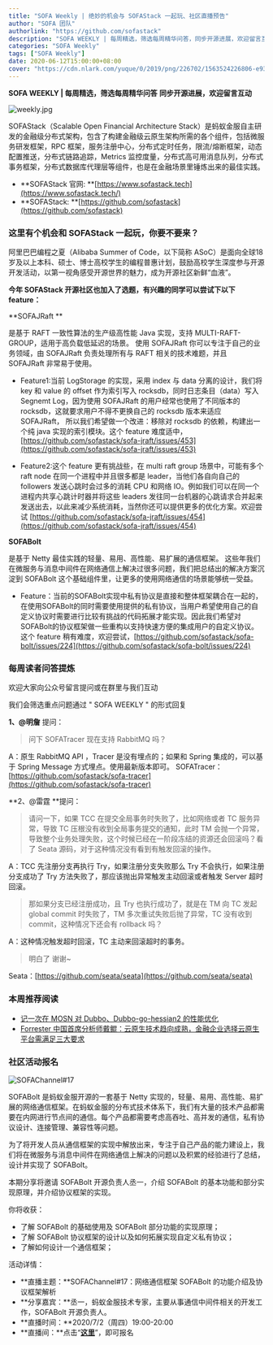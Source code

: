 ```yaml
---
title: "SOFA Weekly | 绝妙的机会与 SOFAStack 一起玩、社区直播预告"
author: "SOFA 团队"
authorlink: "https://github.com/sofastack"
description: "SOFA WEEKLY | 每周精选，筛选每周精华问答，同步开源进展，欢迎留言互动。"
categories: "SOFA Weekly"
tags: ["SOFA Weekly"]
date: 2020-06-12T15:00:00+08:00
cover: "https://cdn.nlark.com/yuque/0/2019/png/226702/1563524226806-e93607a3-1b77-4ca2-8c3c-0384ab966154.png"
---
```


**SOFA WEEKLY | 每周精选，筛选每周精华问答**
**同步开源进展，欢迎留言互动**

![weekly.jpg](https://cdn.nlark.com/yuque/0/2019/jpeg/226702/1562925824761-fc720f21-9622-437b-a783-0b0729eda119.jpeg)

SOFAStack（Scalable Open Financial Architecture Stack）是蚂蚁金服自主研发的金融级分布式架构，包含了构建金融级云原生架构所需的各个组件，包括微服务研发框架，RPC 框架，服务注册中心，分布式定时任务，限流/熔断框架，动态配置推送，分布式链路追踪，Metrics 监控度量，分布式高可用消息队列，分布式事务框架，分布式数据库代理层等组件，也是在金融场景里锤炼出来的最佳实践。

- **SOFAStack 官网: **[https://www.sofastack.tech](https://www.sofastack.tech/)
- **SOFAStack: **[https://github.com/sofastack](https://github.com/sofastack)

### 这里有个机会和 SOFAStack 一起玩，你要不要来？

阿里巴巴编程之夏（Alibaba Summer of Code，以下简称 ASoC）是面向全球18岁及以上本科、硕士、博士高校学生的编程普惠计划，鼓励高校学生深度参与开源开发活动，以第一视角感受开源世界的魅力，成为开源社区新鲜“血液”。

**今年 SOFAStack 开源社区也加入了选题，有兴趣的同学可以尝试下以下 feature：**

**SOFAJRaft **

是基于 RAFT 一致性算法的生产级高性能 Java 实现，支持 MULTI-RAFT-GROUP，适用于高负载低延迟的场景。 使用 SOFAJRaft 你可以专注于自己的业务领域，由 SOFAJRaft 负责处理所有与 RAFT 相关的技术难题，并且 SOFAJRaft 非常易于使用。

- Feature1:当前 LogStorage 的实现，采用 index 与 data 分离的设计，我们将 key 和 value 的 offset 作为索引写入 rocksdb，同时日志条目（data）写入 Segnemt Log，因为使用 SOFAJRaft 的用户经常也使用了不同版本的 rocksdb，这就要求用户不得不更换自己的 rocksdb 版本来适应 SOFAJRaft， 所以我们希望做一个改进：移除对 rocksdb 的依赖，构建出一个纯 java 实现的索引模块。这个 feature 难度适中，[https://github.com/sofastack/sofa-jraft/issues/453](https://github.com/sofastack/sofa-jraft/issues/453)

-  Feature2:这个 feature 更有挑战些，在 multi raft group 场景中，可能有多个 raft node 在同一个进程中并且很多都是 leader，当他们各自向自己的 followers 发送心跳时会过多的消耗 CPU 和网络 IO。例如我们可以在同一个进程内共享心跳计时器并将这些 leaders 发往同一台机器的心跳请求合并起来发送出去，以此来减少系统消耗，当然你还可以提供更多的优化方案。欢迎尝试 [https://github.com/sofastack/sofa-jraft/issues/454](https://github.com/sofastack/sofa-jraft/issues/454)

**SOFABolt**

是基于 Netty 最佳实践的轻量、易用、高性能、易扩展的通信框架。 这些年我们在微服务与消息中间件在网络通信上解决过很多问题，我们把总结出的解决方案沉淀到 SOFABolt 这个基础组件里，让更多的使用网络通信的场景能够统一受益。

- Feature：当前的SOFABolt实现中私有协议是直接和整体框架耦合在一起的，在使用SOFABolt的同时需要使用提供的私有协议，当用户希望使用自己的自定义协议时需要进行比较有挑战的代码拓展才能实现。因此我们希望对SOFABolt的协议框架做一些重构以支持快速方便的集成用户的自定义协议。这个 feature 稍有难度，欢迎尝试，[https://github.com/sofastack/sofa-bolt/issues/224](https://github.com/sofastack/sofa-bolt/issues/224)

### 每周读者问答提炼

欢迎大家向公众号留言提问或在群里与我们互动

我们会筛选重点问题通过 " SOFA WEEKLY " 的形式回复

**1、@明詹** 提问：

> 问下 SOFATracer 现在支持 RabbitMQ 吗？

A：原生 RabbitMQ API ，Tracer 是没有埋点的；如果和 Spring 集成的，可以基于 Spring Message 方式埋点。使用最新版本即可。
SOFATracer：[https://github.com/sofastack/sofa-tracer](https://github.com/sofastack/sofa-tracer)

**2、@雷霆 **提问：

> 请问一下，如果 TCC 在提交全局事务时失败了，比如网络或者 TC 服务异常，导致 TC 压根没有收到全局事务提交的通知，此时 TM 会抛一个异常，导致整个业务处理失败，这个时候已经在一阶段冻结的资源还会回滚吗？看了 Seata 源码，对于这种情况没有看到有触发回滚的操作。

A：TCC 先注册分支再执行 Try，如果注册分支失败那么 Try 不会执行，如果注册分支成功了 Try 方法失败了，那应该抛出异常触发主动回滚或者触发 Server 超时回滚。

> 那如果分支已经注册成功，且 Try 也执行成功了，就是在 TM 向 TC 发起 global commit 时失败了，TM 多次重试失败后抛了异常，TC 没有收到 commit，这种情况下还会有 rollback 吗？

A：这种情况触发超时回滚，TC 主动来回滚超时的事务。

> 明白了 谢谢~

Seata：[https://github.com/seata/seata](https://github.com/seata/seata)

### 本周推荐阅读

- [记一次在 MOSN 对 Dubbo、Dubbo-go-hessian2 的性能优化](https://www.sofastack.tech/blog/mosn-dubbo-dubbo-go-hessian2-performance-optimization/)
- [Forrester 中国首席分析师戴鲲：云原生技术趋向成熟，金融企业选择云原生平台需满足三大要求](https://www.sofastack.tech/blog/forrester-daipeng-white-paper-cloud-native/)

### 社区活动报名

![SOFAChannel#17](https://cdn.nlark.com/yuque/0/2020/png/226702/1591346387297-036464d1-dc13-47b2-baa3-1b1362fcd072.png)

SOFABolt 是蚂蚁金服开源的一套基于 Netty 实现的，轻量、易用、高性能、易扩展的网络通信框架。在蚂蚁金服的分布式技术体系下，我们有大量的技术产品都需要在内网进行节点间的通信。每个产品都需要考虑高吞吐、高并发的通信，私有协议设计、连接管理、兼容性等问题。

为了将开发人员从通信框架的实现中解放出来，专注于自己产品的能力建设上，我们将在微服务与消息中间件在网络通信上解决的问题以及积累的经验进行了总结，设计并实现了 SOFABolt。

本期分享将邀请 SOFABolt 开源负责人丞一，介绍 SOFABolt 的基本功能和部分实现原理，并介绍协议框架的实现。

你将收获：

- 了解 SOFABolt 的基础使用及 SOFABolt 部分功能的实现原理；
- 了解 SOFABolt 协议框架的设计以及如何拓展实现自定义私有协议；
- 了解如何设计一个通信框架；

活动详情：

- **直播主题：**SOFAChannel#17：网络通信框架 SOFABolt 的功能介绍及协议框架解析
- **分享嘉宾：**丞一，蚂蚁金服技术专家，主要从事通信中间件相关的开发工作，SOFABolt 开源负责人。
- **直播时间：**2020/7/2（周四）19:00-20:00
- **直播间：**点击“[**这里**](https://tech.antfin.com/community/live/1265)”，即可报名
